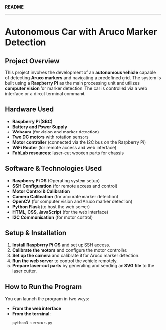 **README**

---

# **Autonomous Car with Aruco Marker Detection**  

## **Project Overview**  
This project involves the development of an **autonomous vehicle** capable of detecting **Aruco markers** and navigating a predefined grid. The system is built using a **Raspberry Pi** as the main processing unit and utilizes **computer vision** for marker detection. The car is controlled via a web interface or a direct terminal command.  

## **Hardware Used**  
- **Raspberry Pi (SBC)**
- **Battery and Power Supply**
- **Webcam** (for vision and marker detection)
- **Two DC motors** with rotation sensors  
- **Motor controller** (connected via the I2C bus on the Raspberry Pi)  
- **WiFi Router** (for remote access and web interface)  
- **FabLab resources**: laser-cut wooden parts for chassis  

## **Software & Technologies Used**  
- **Raspberry Pi OS** (Operating system setup)  
- **SSH Configuration** (for remote access and control)  
- **Motor Control & Calibration**  
- **Camera Calibration** (for accurate marker detection)  
- **OpenCV** (for computer vision and Aruco marker detection)  
- **Python Flask** (to host the web server)  
- **HTML, CSS, JavaScript** (for the web interface)  
- **I2C Communication** (for motor control)  

## **Setup & Installation**  
1. **Install Raspberry Pi OS** and set up SSH access.  
2. **Calibrate the motors** and configure the motor controller.  
3. **Set up the camera** and calibrate it for Aruco marker detection.  
4. **Run the web server** to control the vehicle remotely.  
5. **Prepare laser-cut parts** by generating and sending an **SVG file** to the laser cutter.  

## **How to Run the Program**  
You can launch the program in two ways:  
- **From the web interface**  
- **From the terminal**:  
  ```bash
  python3 serveur.py
  ```

